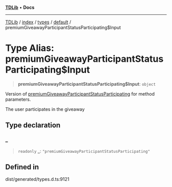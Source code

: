 [**TDLib**](../../../../../../README.md) • **Docs**

***

[TDLib](../../../../../../modules.md) / [index](../../../../../README.md) / [types](../../../README.md) / [default](../README.md) / premiumGiveawayParticipantStatusParticipating$Input

# Type Alias: premiumGiveawayParticipantStatusParticipating$Input

> **premiumGiveawayParticipantStatusParticipating$Input**: `object`

Version of [premiumGiveawayParticipantStatusParticipating](premiumGiveawayParticipantStatusParticipating.md) for method parameters.

The user participates in the giveaway

## Type declaration

### \_

> `readonly` **\_**: `"premiumGiveawayParticipantStatusParticipating"`

## Defined in

dist/generated/types.d.ts:9121
